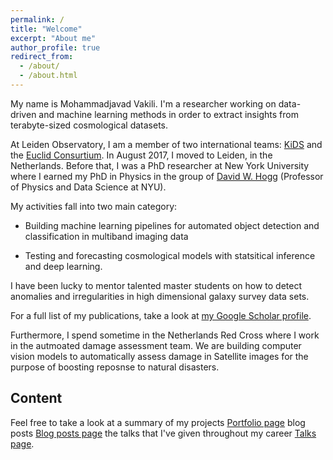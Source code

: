 ```yaml
---
permalink: /
title: "Welcome"
excerpt: "About me"
author_profile: true
redirect_from: 
  - /about/
  - /about.html
---
```


My name is Mohammadjavad Vakili. I'm a researcher working on data-driven and machine learning methods 
in order to extract insights from terabyte-sized cosmological datasets.

At Leiden Observatory, I am a member of two international teams: [KiDS](http://kids.strw.leidenuniv.nl/) and the [Euclid Consurtium](https://www.euclid-ec.org/). In August 2017, I moved to Leiden, in the Netherlands. 
Before that, I was a PhD researcher at New York University where I earned my PhD in Physics in the group of [David W. Hogg](https://www.simonsfoundation.org/team/david-hogg/) (Professor of Physics and Data Science at NYU).

My activities fall into two main category:

* Building machine learning pipelines for automated object detection and classification in multiband imaging data

* Testing and forecasting cosmological models with statsitical inference and deep learning.


<!--I work on extracting cosmological information from the complex terabyte-sized data sets such as multi-band images of the dark sky. I work in two international teams: the Euclid Survey (>1000 team members) and the Kilo Degree Survey (20 team members).
I develop and deploy models for getting the most of the unprecedented amount of data coming from these two large galaxy surveys. 
--> 

I have been lucky to mentor talented master students on how to detect anomalies and irregularities in high dimensional galaxy survey data sets.

For a full list of my publications, take a look at [my Google Scholar profile](https://scholar.google.com/citations?user=FnlCPFEAAAAJ&hl=en).

Furthermore, I spend sometime in the Netherlands Red Cross where I work in the autmoated damage assessment team. We are building computer vision models to automatically assess damage in Satellite images for the purpose of boosting reposnse to 
natural disasters.

Content
------
Feel free to take a look at a summary of my projects [Portfolio page](https://mjvakili.github.io/portfolio/) blog posts [Blog posts page](mjvakili.github.io/year-archive) the talks that I've given throughout my career [Talks page](https://mjvakili.github.io/talks).

<!--What do I do?
==========
Currently, I'm invovled in the upcoming Euclid Survey. Along with Eric Julo (Marsellei, France) I am leading the efforts to perform cosmological forecasts by combining the data from the VIS and Near Infrared Spectrometer and Photometer (NISP) instruments of the Euclid Satellite. We have shown that by cross-correlating the positions of H-alpha emitters from the NISP instriment and the cosmic shear estimated using the images from the VIS instrument, one can improve the constraints on cosmological models.
I'm also involved in the ongoing Kilo Degree Survey (KiDS) where I have led a project on building a pipeline for detection of red-sequence objects from 9 band photometry of the KiDS-VIKING camera. This project has been done in close colaboration with researchers from Leiden Observatory (NL), Oxford (UK), Bonn (Germany). 
We have achieved percent-level errors in estimation of the distances of these objects. That has allowed us to leverage this catalog in predicting the distribution of dark matter through a joint clustering/lensing analysis. Several other projects have been initiated from our data products. 
Some examples are density-split statistics (led by Pierre Burger in Bonn and Joachim Harnois in Edinburgh) and intrinsic alignment (led by Maria Cristina Fortuna in Leiden).
In the Kilo Degree Survey, I am the convener of the randoms group, where we perform various quality insurance tests of the 
data such as the correlation of the detection rate of objects and various variables such as the distorations due to telescope optics. 
In the automated damage assessment team of the Red Cross, I am involved in developing semantic segmentation models for detecting the outlines of images, and predicting the level of damage in civilian areas after natural disasters.-->


